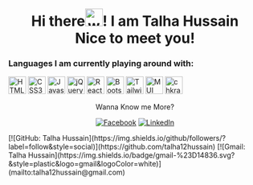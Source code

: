 <h1 align="center">Hi there<img alt="wave" src="https://emojis.slackmojis.com/emojis/images/1588177020/8809/wave_hello.gif?1588177020" width="35">! I am Talha Hussain<br> Nice to meet you!</h1> <h3>Languages I am currently playing around with:</h3> <img alt="HTML5" src="https://img.shields.io/badge/html5-20232a?style=for-the-badge&logo=html5&logoColor=20232a&labelColor=58a6ff" height="35"> <img alt="CSS3" src="https://img.shields.io/badge/css3-20232a?style=for-the-badge&logo=css3&logoColor=20232a&labelColor=58a6ff" height="35"> <img alt="Javascript" src="https://img.shields.io/badge/Javascript-20232a?style=for-the-badge&logo=javascript&logoColor=20232a&labelColor=58a6ff" height="35">  <img alt="jQuery" src="https://img.shields.io/badge/jQuery-20232a?style=for-the-badge&logo=jQuery&logoColor=20232a&labelColor=58a6ff" height="35"> <img alt="React.js" src="https://img.shields.io/badge/React.js-20232a?style=for-the-badge&logo=react&logoColor=20232a&labelColor=58a6ff" height="35"> <img alt="Bootstrap" src="https://img.shields.io/badge/Bootstrap-20232a?style=for-the-badge&logo=Bootstrap&logoColor=20232a&labelColor=58a6ff" height="35"> <img alt="Tailwind" src="https://img.shields.io/badge/Tailwind-20232a?style=for-the-badge&logo=Tailwind&logoColor=20232a&labelColor=58a6ff" height="35"> <img alt="MUI" src="https://img.shields.io/badge/MUI-20232a?style=for-the-badge&logo=MUI&logoColor=20232a&labelColor=58a6ff" height="35"> <img alt="chkra-ui" src="https://img.shields.io/badge/chakra-ui-20232a?style=for-the-badge&logo=chakraui&logoColor=20232a&labelColor=58a6ff" height="35"> <p align="center">Wanna Know me More?</p> <p align="center"> <a href="https://www.facebook.com/atifali.atifali2/"> <img src="https://img.shields.io/badge/-facebook-20232a?&logo=facebook&logoColor=20232a&labelColor=58a6ff" alt="Facebook" /></a> <a href="https://www.linkedin.com/in/aatif-ali-0783711a7/"> <img src="https://img.shields.io/badge/-linkedin-20232a?&logo=linkedin&logoColor=20232a&labelColor=58a6ff" alt="LinkedIn"/></a> </p> [![GitHub: Talha Hussain](https://img.shields.io/github/followers/?label=follow&style=social)](https://github.com/talha12hussain) [![Gmail: Talha Hussain](https://img.shields.io/badge/gmail-%23D14836.svg?&style=plastic&logo=gmail&logoColor=white)](mailto:talha12hussain@gmail.com)
